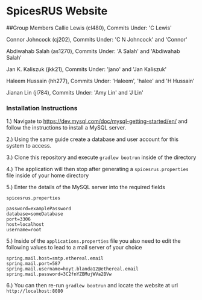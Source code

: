 # SpicesRUS Website
    
##Group Members
Callie Lewis (cl480), Commits Under: 'C Lewis'

Connor Johncock (cj202), Commits Under: 'C N Johncock' and 'Connor'

Abdiwahab Salah (as1270), Commits Under: 'A Salah' and 'Abdiwahab Salah'

Jan K. Kaliszuk (jkk21), Commits Under: 'jano' and 'Jan Kaliszuk'

Haleem Hussain (hh277), Commits Under: 'Haleem', 'halee' and 'H Hussain' 

Jianan Lin (jl784), Commits Under: 'Amy Lin' and 'J Lin'
### Installation Instructions

1.) Navigate to https://dev.mysql.com/doc/mysql-getting-started/en/ and follow the instructions to install a MySQL server.

2.) Using the same guide create a database and user account for this system to access.

3.) Clone this repository and execute `gradlew bootrun` inside of the directory

4.) The application will then stop after generating a `spicesrus.properties` file inside of your home directory

5.) Enter the details of the MySQL server into the required fields

```
spicesrus.properties

password=examplePassword
database=someDatabase
port=3306
host=localhost
username=root
```

5.) Inside of the `applications.properties` file you also need to edit the following values to lead to a mail server of your choice
```
spring.mail.host=smtp.ethereal.email
spring.mail.port=587
spring.mail.username=hoyt.blanda12@ethereal.email
spring.mail.password=3C2fnYZBMujWVa2BVw
```
6.) You can then re-run `gradlew bootrun` and locate the website at url `http://localhost:8080`


##

